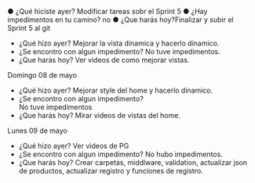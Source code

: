 <!---------------------------------- Dayli Franco Choque -------------------------------->

● ¿Qué hiciste ayer? Modificar tareas sobr el Sprint 5
● ¿Hay impedimentos en tu camino? no
● ¿Que harás hoy?Finalizar y subir el Sprint 5 al git


<!---------------------------------- Dayli Osmar -------------------------------->

* ¿Qué hizo ayer? 
	Mejorar la vista dinamica y hacerlo dinamico.
* ¿Se encontro con algun impedimento? 
	No tuve impedimentos.
* ¿Que harás hoy? 
	Ver videos de como mejorar vistas.

Domingo 08 de mayo
* ¿Qué hizo ayer? 
        Mejorar style del home y hacerlo dinamico.	
* ¿Se encontro con algun impedimento? 	
	No tuve impedimentos
* ¿Que harás hoy? 
	Mirar videos de vistas del home.

Lunes 09 de mayo
* ¿Qué hizo ayer? 
	Ver videos de PG
* ¿Se encontro con algun impedimento? 
	No hubo impedimentos.
* ¿Que harás hoy? 
	Crear carpetas, middlware, validation, actualizar json de productos, actualizar registro y funciones de registro.
